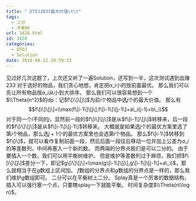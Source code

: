```yaml
---
title: " DTOJ3037最大价值\t\t"
tags:
  - 二分
  - 平衡树
url: 3428.html
id: 3428
categories:
  - DTOJ
  - Solution
date: 2018-08-12 20:59:33
---
```


见过好几次这题了，上次还又听了一遍Solution，还写到一半，这次测试遇到血赚233 对于选好的物品，我们贪心地想，肯定把$a\_i$小的放前面最优。 那么我们可以先让所有物品按$a\_i$从小到大排序。 那么我们可以很容易想到一个$\\Theta(n^2)$的dp：记$f\[i\]\[j\]$为前$i$个物品中选$j$个的最大价值。 那么有 $$f\[i\]\[j\]=\\max(f\[i-1\]\[j\],f\[i-1\]\[j-1\]+a\_i(j-1)+b\_i)$$ 对于同一个$i$不同的$j$，显然前一段的$f\[i\]\[j\]$是从$f\[i-1\]\[j\]$转移来，后一段的$f\[i\]\[j\]$是从$f\[i-1\]\[j-1\]$转移来。 大概就是如果选$j$个的最优方案里选了第$i$个物品，那么选$j+1$个的最优方案里也会选第$i$个物品。 那么$f\[i-1\]$转移到$f\[i\]$，就可以看作复制前面一段，然后后面一段往后移动一位并加上公差为$a\_i$的等差数列，中间再塞入一个新的数。 而两端的分界点我们是可以二分的。 由于要插入一个数，我们可以用平衡树维护。 但是维护等差数列过于麻烦，我们把$f\[i\]\[j\]$差分一下，即记$g\[i\]\[j\]=\\max(g\[i-1\]\[j\],g\[i-1\]\[j-1\]+a\_i)$，那么就相当于在$g$数组上区间加。 $f$数组的分界点和$g$数组的分界点是一样的，那么我们维护$g$数组即可。 二分可以在平衡树上二分。 Splay真是一个厉害的数据结构，插入可以强行塞一个点，只要瞎splay一下就能平衡。 时间复杂度$\\Theta(n\\log n)$。